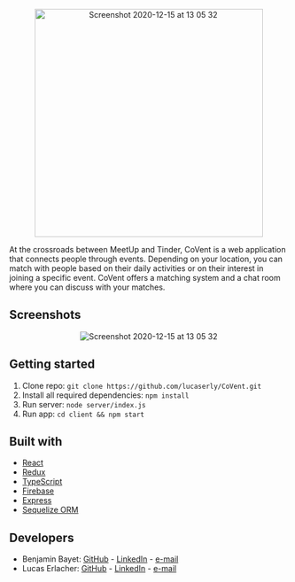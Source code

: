 
<p align="center"><img  width="412" alt="Screenshot 2020-12-15 at 13 05 32" src="https://user-images.githubusercontent.com/31804969/102212990-57afe200-3ed6-11eb-8b00-1b9ecde6036a.png"></p>


At the crossroads between MeetUp and Tinder, CoVent is a web application that connects people through events. Depending on your location, you can match with people based on their daily activities or on their interest in joining a specific event. CoVent offers a matching system and a chat room where you can discuss with your matches.

## Screenshots

<p align="center"><img alt="Screenshot 2020-12-15 at 13 05 32" src="https://user-images.githubusercontent.com/62465231/102720723-4a3f9100-42f6-11eb-9772-8a724b326e2b.gif"></p>

## Getting started

1. Clone repo: ```git clone https://github.com/lucaserly/CoVent.git```
2. Install all required dependencies: ```npm install```
3. Run server: ```node server/index.js```
4. Run app: ```cd client && npm start```

## Built with
- [React](https://reactjs.org)
- [Redux](https://redux.js.org)
- [TypeScript](https://www.typescriptlang.org)
- [Firebase](https://firebase.google.com)
- [Express](https://expressjs.com)
- [Sequelize ORM](https://sequelize.org)

## Developers
- Benjamin Bayet: [GitHub](https://github.com/ophren) - [LinkedIn](https://www.linkedin.com/in/benjamin-bayet-56a36a144) - [e-mail](mailto:ophren_lied@live.fr)
- Lucas Erlacher: [GitHub](https://github.com/lucaserly) - [LinkedIn](https://www.linkedin.com/in/lucaserlacher/) - [e-mail](mailto:l.erlacher@icloud.com)
